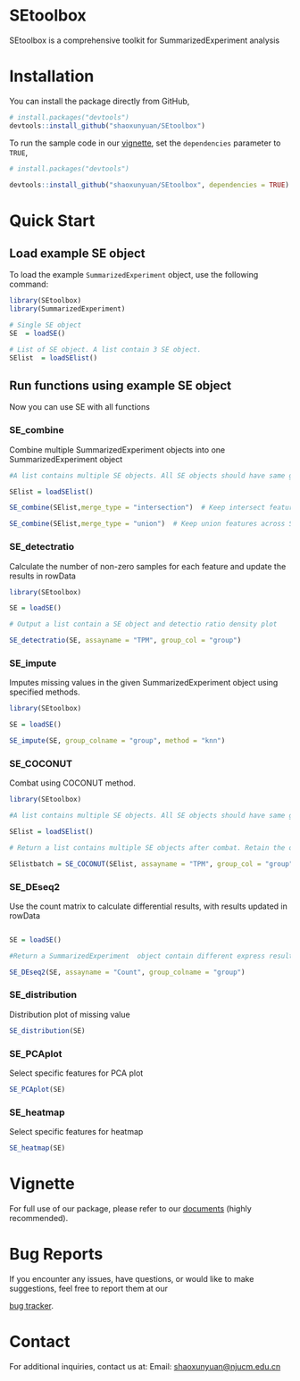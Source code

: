 # SEtoolbox

SEtoolbox is a comprehensive toolkit for SummarizedExperiment analysis

# Installation

You can install the package directly from GitHub,

```r
# install.packages("devtools")
devtools::install_github("shaoxunyuan/SEtoolbox")
```

To run the sample code in our [vignette](
https://shaoxunyuan.github.io/SEtoolbox/
), set the `dependencies` parameter to `TRUE`,

```r
# install.packages("devtools")

devtools::install_github("shaoxunyuan/SEtoolbox", dependencies = TRUE)
```

# Quick Start

## Load example SE object

To load the example `SummarizedExperiment` object, use the following command:  

```r
library(SEtoolbox)  
library(SummarizedExperiment)

# Single SE object
SE  = loadSE()

# List of SE object. A list contain 3 SE object.
SElist  = loadSElist()
```

## Run functions using example SE object

Now you can use SE with all functions 

### SE_combine

Combine multiple SummarizedExperiment objects into one SummarizedExperiment object

```r
#A list contains multiple SE objects. All SE objects should have same group column name (para: group_col) and health control label (para: label_healthy).

SElist = loadSElist()

SE_combine(SElist,merge_type = "intersection")  # Keep intersect features across SE objects

SE_combine(SElist,merge_type = "union")  # Keep union features across SE objects
```

### SE_detectratio

Calculate the number of non-zero samples for each feature and update the results in rowData  

```r
library(SEtoolbox)

SE = loadSE()

# Output a list contain a SE object and detectio ratio density plot 

SE_detectratio(SE, assayname = "TPM", group_col = "group")  
```

### SE_impute

Imputes missing values in the given SummarizedExperiment object using specified methods.

```r
library(SEtoolbox)

SE = loadSE()

SE_impute(SE, group_colname = "group", method = "knn")  
```

### SE_COCONUT

Combat using COCONUT method.

```r
library(SEtoolbox)

#A list contains multiple SE objects. All SE objects should have same group column name (para: group_col) and health control label (para: label_healthy).

SElist = loadSElist()

# Return a list contains multiple SE objects after combat. Retain the original row and column information.

SElistbatch = SE_COCONUT(SElist, assayname = "TPM", group_col = "group", label_healthy = "HC")
```

### SE_DEseq2

Use the count matrix to calculate differential results, with results updated in rowData  

```r

SE = loadSE()

#Return a SummarizedExperiment  object contain different express results in metadata

SE_DEseq2(SE, assayname = "Count", group_colname = "group")  

```

### SE_distribution

Distribution plot of missing value

```r
SE_distribution(SE)  
```

### SE_PCAplot

Select specific features for PCA plot  

```r
SE_PCAplot(SE)  
```

### SE_heatmap

Select specific features for heatmap 

```r
SE_heatmap(SE)  
```

# Vignette

For full use of our package, please refer to our [documents](
https://shaoxunyuan.github.io/SEtoolbox/)
(highly recommended). 

# Bug Reports

If you encounter any issues, have questions, or would like to make suggestions, 
feel free to report them at our 

[bug tracker](https://github.com/shaoxunyuan/SEtoolbox/issues).

# Contact

For additional inquiries, contact us at: 
Email: shaoxunyuan@njucm.edu.cn